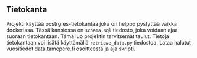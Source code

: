 ## Tietokanta
Projekti käyttää postrgres-tietokantaa joka on helppo pystyttää vaikka dockerissa.
Tässä kansiossa on `schema.sql` tiedosto, joka voidaan ajaa suoraan tietokantaan. Tämä luo projektin tarvitsemat taulut. Tietoja tietokantaan voi lisätä käyttämällä `retrieve_data.py` tiedostoa. Lataa halutut vuositiedot data.tamepere.fi osoitteesta ja aja skripti.